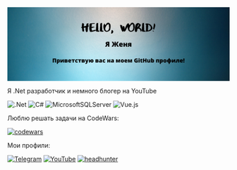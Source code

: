 
<img align="center" src="https://github.com/John13292/John13292/blob/main/1Hello%2C%20World!.png">

Я .Net разработчик и немного блогер на YouTube

![.Net](https://img.shields.io/badge/.NET-5C2D91?style=for-the-badge&logo=.net&logoColor=white) ![C#](https://img.shields.io/badge/c%23-%23239120.svg?style=for-the-badge&logo=c-sharp&logoColor=white) ![MicrosoftSQLServer](https://img.shields.io/badge/Microsoft%20SQL%20Sever-CC2927?style=for-the-badge&logo=microsoft%20sql%20server&logoColor=white) ![Vue.js](https://img.shields.io/badge/vuejs-%2335495e.svg?style=for-the-badge&logo=vuedotjs&logoColor=%234FC08D)

Люблю решать задачи на CodeWars: 

[![codewars](https://www.codewars.com/users/eugene13292/badges/large)](https://www.codewars.com/users/eugene13292)  

Мои профили:

<a href="https://t.me/Eugene13292" target="_blank">![Telegram](https://img.shields.io/badge/Telegram-2CA5E0?style=for-the-badge&logo=telegram&logoColor=white)</a> 
<a href="https://www.youtube.com/channel/UCBgYKanOCYfUcubFibI2FgQ" target="_blank">![YouTube](https://img.shields.io/badge/YouTube-%23FF0000.svg?style=for-the-badge&logo=YouTube&logoColor=white)</a> 
<a href="https://vladivostok.hh.ru/applicant/resumes/view?resume=d86e28dcff05c84ff10039ed1f33644274454b" target="_blank"><img src="https://user-images.githubusercontent.com/20531538/152671487-a736cdfa-ca68-4005-9c28-daf7652ec3b3.png" width="50" height="25" alt="headhunter"></a> 
